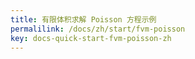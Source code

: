 ```yaml
---
title: 有限体积求解 Poisson 方程示例
permalilink: /docs/zh/start/fvm-poisson
key: docs-quick-start-fvm-poisson-zh
---
```

